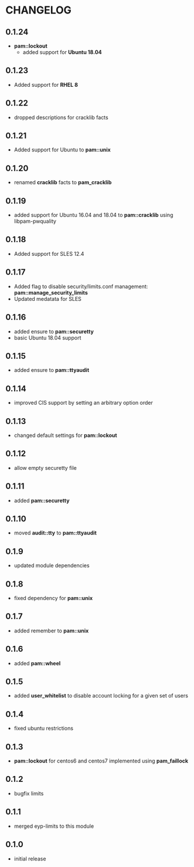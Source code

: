 # CHANGELOG

## 0.1.24

* **pam::lockout**
  - added support for **Ubuntu 18.04**

## 0.1.23

* Added support for **RHEL 8**

## 0.1.22

* dropped descriptions for cracklib facts

## 0.1.21

* Added support for Ubuntu to **pam::unix**

## 0.1.20

* renamed **cracklib** facts to **pam_cracklib**

## 0.1.19

* added support for Ubuntu 16.04 and 18.04 to **pam::cracklib** using libpam-pwquality

## 0.1.18

* Added support for SLES 12.4

## 0.1.17

* Added flag to disable security/limits.conf management: **pam::manage_security_limits**
* Updated medatata for SLES

## 0.1.16

* added ensure to **pam::securetty**
* basic Ubuntu 18.04 support

## 0.1.15

* added ensure to **pam::ttyaudit**

## 0.1.14

* improved CIS support by setting an arbitrary option order

## 0.1.13

* changed default settings for **pam::lockout**

## 0.1.12

* allow empty securetty file

## 0.1.11

* added **pam::securetty**

## 0.1.10

* moved **audit::tty** to **pam::ttyaudit**

## 0.1.9

* updated module dependencies

## 0.1.8

* fixed dependency for **pam::unix**

## 0.1.7

* added remember to **pam::unix**

## 0.1.6

* added **pam::wheel**

## 0.1.5

* added **user_whitelist** to disable account locking for a given set of users

## 0.1.4

*  fixed ubuntu restrictions

## 0.1.3

* **pam::lockout** for centos6 and centos7 implemented using **pam_faillock**

## 0.1.2

* bugfix limits

## 0.1.1

* merged eyp-limits to this module

## 0.1.0

* initial release
